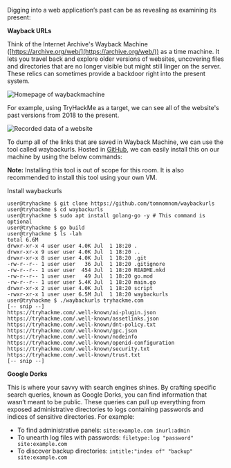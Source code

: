 Digging into a web application’s past can be as revealing as examining its present:

**Wayback URLs**

Think of the Internet Archive's Wayback Machine ([https://archive.org/web/](https://archive.org/web/)) as a time machine. It lets you travel back and explore older versions of websites, uncovering files and directories that are no longer visible but might still linger on the server. These relics can sometimes provide a backdoor right into the present system.

![Homepage of waybackmachine](https://tryhackme-images.s3.amazonaws.com/user-uploads/645b19f5d5848d004ab9c9e2/room-content/645b19f5d5848d004ab9c9e2-1719829002513.png)

For example, using TryHackMe as a target, we can see all of the website's past versions from 2018 to the present.

![Recorded data of a website](https://tryhackme-images.s3.amazonaws.com/user-uploads/645b19f5d5848d004ab9c9e2/room-content/645b19f5d5848d004ab9c9e2-1719829002857.png)

To dump all of the links that are saved in Wayback Machine, we can use the tool called waybackurls. Hosted in [GitHub](https://github.com/tomnomnom/waybackurls), we can easily install this on our machine by using the below commands:

**Note:** Installing this tool is out of scope for this room. It is also recommended to install this tool using your own VM.  

Install waybackurls  

```shell-session
user@tryhackme $ git clone https://github.com/tomnomnom/waybackurls
user@tryhackme $ cd waybackurls
user@tryhackme $ sudo apt install golang-go -y # This command is optional
user@tryhackme $ go build
user@tryhackme $ ls -lah
total 6.6M
drwxr-xr-x 4 user user 4.0K Jul  1 18:20 .
drwxr-xr-x 9 user user 4.0K Jul  1 18:20 ..
drwxr-xr-x 8 user user 4.0K Jul  1 18:20 .git
-rw-r--r-- 1 user user   36 Jul  1 18:20 .gitignore
-rw-r--r-- 1 user user  454 Jul  1 18:20 README.mkd
-rw-r--r-- 1 user user   49 Jul  1 18:20 go.mod
-rw-r--r-- 1 user user 5.4K Jul  1 18:20 main.go
drwxr-xr-x 2 user user 4.0K Jul  1 18:20 script
-rwxr-xr-x 1 user user 6.5M Jul  1 18:20 waybackurls
user@tryhackme $ ./waybackurls tryhackme.com
[-- snip --]
https://tryhackme.com/.well-known/ai-plugin.json
https://tryhackme.com/.well-known/assetlinks.json
https://tryhackme.com/.well-known/dnt-policy.txt
https://tryhackme.com/.well-known/gpc.json
https://tryhackme.com/.well-known/nodeinfo
https://tryhackme.com/.well-known/openid-configuration
https://tryhackme.com/.well-known/security.txt
https://tryhackme.com/.well-known/trust.txt
[-- snip --]
```

**Google Dorks**  

This is where your savvy with search engines shines. By crafting specific search queries, known as Google Dorks, you can find information that wasn’t meant to be public. These queries can pull up everything from exposed administrative directories to logs containing passwords and indices of sensitive directories. For example:

- To find administrative panels: `site:example.com inurl:admin`
- To unearth log files with passwords: `filetype:log "password" site:example.com`
- To discover backup directories: `intitle:"index of" "backup" site:example.com`